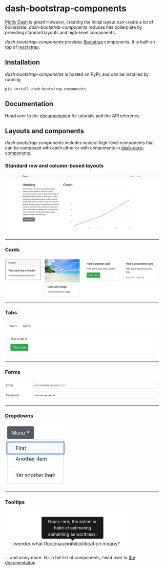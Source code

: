 # dash-bootstrap-components

[Plotly Dash][dash-homepage] is great! However, creating the initial
layout can create a lot of boilerplate. *dash-bootstrap-components*
reduces this boilerplate by providing standard layouts and high-level
components.

*dash-bootstrap-components* provides [Bootstrap][bootstrap-homepage]
components. It is built on top of [reactstrap][reactstrap-homepage].

## Installation

*dash-bootstrap-components* is hosted on PyPI, and can be installed by
running

```
pip install dash-bootstrap-components
```

## Documentation

Head over to the [*documentation*][docs-homepage] for tutorials and
the API reference.

## Layouts and components

*dash-bootstrap-components* includes several high-level components
that can be composed with each other or with components in
[dash-core-components](https://dash.plot.ly/dash-core-components).

### Standard row and column-based layouts

![layout](./readme-images/layout.png)

---

### Cards

![cards](./readme-images/cards.png)

---

### Tabs

![tabs](./readme-images/tabs.png)

---

### Forms

![forms](./readme-images/forms.png)

---

### Dropdowns

<img src="./readme-images/dropdown.png" width="200"/>

---

### Tooltips

<img src="./readme-images/tooltips.png" width="400"/>


... and many more. For a full list of components, head over to [the documentation][docs-components].

[dash-homepage]: https://dash.plot.ly/
[bootstrap-homepage]: https://getbootstrap.com/
[dbc-repo]: https://github.com/facultyai/dash-bootstrap-components
[reactstrap-homepage]: https://reactstrap.github.io/
[docs-homepage]: https://dash-bootstrap-components.opensource.asidatascience.com
[docs-components]: https://dash-bootstrap-components.opensource.asidatascience.com/l/components
